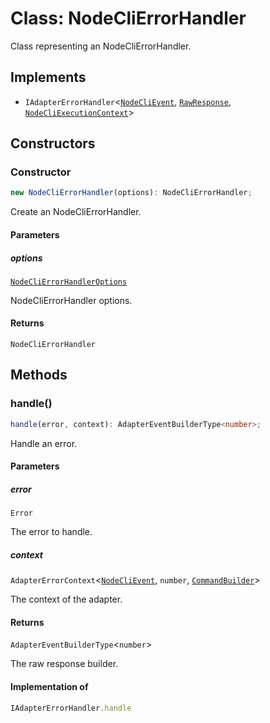 # Class: NodeCliErrorHandler

Class representing an NodeCliErrorHandler.

## Implements

- `IAdapterErrorHandler`\<[`NodeCliEvent`](../../declarations/interfaces/NodeCliEvent.md), [`RawResponse`](../../declarations/type-aliases/RawResponse.md), [`NodeCliExecutionContext`](../../declarations/type-aliases/NodeCliExecutionContext.md)\>

## Constructors

### Constructor

```ts
new NodeCliErrorHandler(options): NodeCliErrorHandler;
```

Create an NodeCliErrorHandler.

#### Parameters

##### options

[`NodeCliErrorHandlerOptions`](../interfaces/NodeCliErrorHandlerOptions.md)

NodeCliErrorHandler options.

#### Returns

`NodeCliErrorHandler`

## Methods

### handle()

```ts
handle(error, context): AdapterEventBuilderType<number>;
```

Handle an error.

#### Parameters

##### error

`Error`

The error to handle.

##### context

`AdapterErrorContext`\<[`NodeCliEvent`](../../declarations/interfaces/NodeCliEvent.md), `number`, [`CommandBuilder`](../../declarations/type-aliases/CommandBuilder.md)\>

The context of the adapter.

#### Returns

`AdapterEventBuilderType`\<`number`\>

The raw response builder.

#### Implementation of

```ts
IAdapterErrorHandler.handle
```
